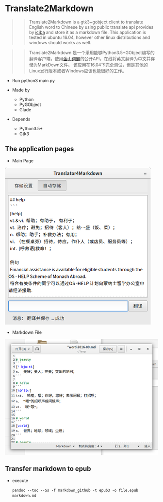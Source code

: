 # Translate2Markdown

>> Translate2Markdown is a gtk3+gobject client to translate English word to Chinese by using public translate api provides by [iciba](http://www.iciba.com/) and store it as a markdown file.
>> This application is tested in ubuntu 16.04, however other linux distributions and windows should works as well. 

>> Translate2Markdown 是一个采用能够Python3.5+GObject编写的翻译客户端，使用[金山词霸](http://www.iciba.com/)的公开API，在线将英文翻译为中文并存储为MarkDown文件。
>> 该应用在16.04下完全测试，但是其他的Linux发行版本或者Windows应该也能很好的工作。

* Run
    python3 main.py

* Made by
    * Python
    * PyGObject
    * Glade

* Depends
    * Python3.5+
    * Gtk3

## The application pages
* Main Page

![Page](./page.png)

* Markdown File

![Page1](./page1.png)

## Transfer markdown to epub
* execute

    `pandoc --toc --Ss -f markdown_github -t epub3 -o file.epub markdown.md`